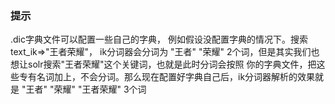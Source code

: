 ### 提示
  .dic字典文件可以配置一些自己的字典， 例如假设没配置字典的情况下。搜索 text_ik=>"王者荣耀"，
ik分词器会分词为 "王者"  "荣耀"  2个词，但是其实我们也想让solr搜索"王者荣耀"这个关键词，也就是此时分词会按照
你的字典文件，把这些专有名词加上，不会分词。那么现在配置好字典自己后，ik分词器解析的效果就是 "王者" "荣耀" 
"王者荣耀" 3个词